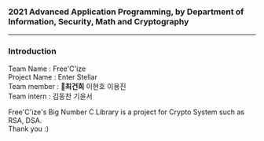 ### 2021 Advanced Application Programming, by Department of Information, Security, Math and Cryptography   
***
### Introduction      
Team Name : Free'C'ize     
Project Name : Enter Stellar     
Team member : **👑최건희** 이현호 이용진  
Team intern : 김동찬 기윤서        

Free'C'ize's Big Number C Library is a project for Crypto System such as RSA, DSA.     
Thank you :)      
